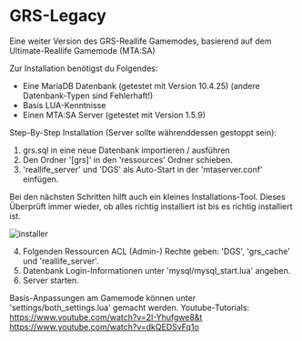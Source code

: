 # GRS-Legacy
Eine weiter Version des GRS-Reallife Gamemodes, basierend auf dem Ultimate-Reallife Gamemode (MTA:SA)

Zur Installation benötigst du Folgendes:
- Eine MariaDB Datenbank (getestet mit Version 10.4.25) (andere Datenbank-Typen sind Fehlerhaft!)
- Basis LUA-Kenntnisse 
- Einen MTA:SA Server (getestet mit Version 1.5.9)

Step-By-Step Installation (Server sollte währenddessen gestoppt sein):

1) grs.sql in eine neue Datenbank importieren / ausführen
2) Den Ordner '[grs]' in den 'ressources' Ordner schieben.
3) 'reallife_server' und 'DGS' als Auto-Start in der 'mtaserver.conf' einfügen.
  <resource src="DGS" startup="1" protected="0" />
  <resource src="reallife_server" startup="1" protected="0" />
Bei den nächsten Schritten hilft auch ein kleines Installations-Tool. Dieses Überprüft immer wieder, ob alles richtig installiert ist bis es richtig installiert ist.

![installer](https://i.imgur.com/Q8IAw6S.png)

4) Folgenden Ressourcen ACL (Admin-) Rechte geben: 'DGS', 'grs_cache' und 'reallife_server'. 
5) Datenbank Login-Informationen unter 'mysql/mysql_start.lua' angeben.
6) Server starten.

Basis-Anpassungen am Gamemode können unter 'settings/both_settings.lua' gemacht werden.
Youtube-Tutorials:
https://www.youtube.com/watch?v=2I-Yhufgwe8&t
https://www.youtube.com/watch?v=dkQEDSvFq1o
